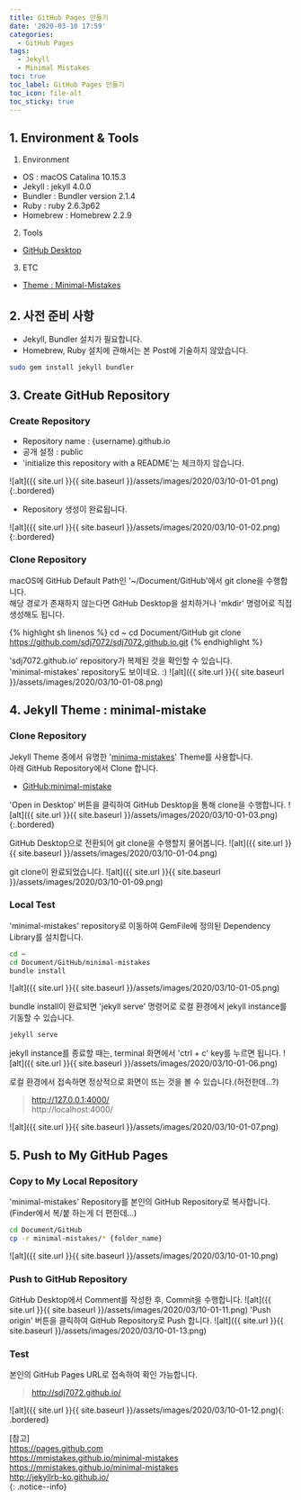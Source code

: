 ```yaml
---
title: GitHub Pages 만들기
date: '2020-03-10 17:59'
categories:
  - GitHub Pages
tags:
  - Jekyll
  - Minimal Mistakes
toc: true
toc_label: GitHub Pages 만들기
toc_icon: file-alt
toc_sticky: true
---
```


## 1. Environment & Tools
1. Environment
- OS : macOS Catalina 10.15.3
- Jekyll : jekyll 4.0.0
- Bundler : Bundler version 2.1.4
- Ruby : ruby 2.6.3p62
- Homebrew : Homebrew 2.2.9

2. Tools
- [GitHub Desktop](https://desktop.github.com)

3. ETC
- [Theme : Minimal-Mistakes](https://github.com/mmistakes/minimal-mistakes)


## 2. 사전 준비 사항
- Jekyll, Bundler 설치가 필요합니다.
- Homebrew, Ruby 설치에 관해서는 본 Post에 기술하지 않았습니다.

```bash
sudo gem install jekyll bundler
```


## 3. Create GitHub Repository
### Create Repository
- Repository name : {username}.github.io
- 공개 설정 : public
- 'initialize this repository with a README'는 체크하지 않습니다.

![alt]({{ site.url }}{{ site.baseurl }}/assets/images/2020/03/10-01-01.png){:.bordered}

- Repository 생성이 완료됩니다.  

![alt]({{ site.url }}{{ site.baseurl }}/assets/images/2020/03/10-01-02.png){:.bordered}


### Clone Repository
macOS에 GitHub Default Path인 '~/Document/GitHub'에서 git clone을 수행합니다.  
해당 경로가 존재하지 않는다면 GitHub Desktop을 설치하거나 'mkdir' 명령어로 직접 생성해도 됩니다.

{% highlight sh linenos %}
cd ~
cd Document/GitHub
git clone https://github.com/sdj7072/sdj7072.github.io.git
{% endhighlight %}

'sdj7072.github.io' repository가 복제된 것을 확인할 수 있습니다.  
'minimal-mistakes' repository도 보이네요. :)
![alt]({{ site.url }}{{ site.baseurl }}/assets/images/2020/03/10-01-08.png)


## 4. Jekyll Theme : minimal-mistake
### Clone Repository
Jekyll Theme 중에서 유명한 '[minima-mistakes](https://mmistakes.github.io/minimal-mistakes/)' Theme를 사용합니다.  
아래 GitHub Repository에서 Clone 합니다.
* [GitHub:minimal-mistake](https://github.com/mmistakes/minimal-mistakes)

'Open in Desktop' 버튼을 클릭하여 GitHub Desktop을 통해 clone을 수행합니다.
![alt]({{ site.url }}{{ site.baseurl }}/assets/images/2020/03/10-01-03.png){:.bordered}

GitHub Desktop으로 전환되어 git clone을 수행할지 물어봅니다.
![alt]({{ site.url }}{{ site.baseurl }}/assets/images/2020/03/10-01-04.png)

git clone이 완료되었습니다.
![alt]({{ site.url }}{{ site.baseurl }}/assets/images/2020/03/10-01-09.png)

### Local Test
'minimal-mistakes' repository로 이동하여 GemFile에 정의된 Dependency Library를 설치합니다.
```bash
cd ~
cd Document/GitHub/minimal-mistakes
bundle install
```
![alt]({{ site.url }}{{ site.baseurl }}/assets/images/2020/03/10-01-05.png)

bundle install이 완료되면 'jekyll serve' 명령어로 로컬 환경에서 jekyll instance를 기동할 수 있습니다.
```bash
jekyll serve
```
jekyll instance를 종료할 때는, terminal 화면에서 'ctrl + c' key를 누르면 됩니다.
![alt]({{ site.url }}{{ site.baseurl }}/assets/images/2020/03/10-01-06.png)

로컬 환경에서 접속하면 정상적으로 화면이 뜨는 것을 볼 수 있습니다.(허전한데...?)
> http://127.0.0.1:4000/  
> http://localhost:4000/

![alt]({{ site.url }}{{ site.baseurl }}/assets/images/2020/03/10-01-07.png)


## 5. Push to My GitHub Pages
### Copy to My Local Repository
'minimal-mistakes' Repository를 본인의 GitHub Repository로 복사합니다.  
(Finder에서 복/붙 하는게 더 편한데...)
```bash
cd Document/GitHub
cp -r minimal-mistakes/* {folder_name}
```
![alt]({{ site.url }}{{ site.baseurl }}/assets/images/2020/03/10-01-10.png)

### Push to GitHub Repository
GitHub Desktop에서 Comment를 작성한 후, Commit을 수행합니다.
![alt]({{ site.url }}{{ site.baseurl }}/assets/images/2020/03/10-01-11.png)
'Push origin' 버튼을 클릭하여 GitHub Repository로 Push 합니다.
![alt]({{ site.url }}{{ site.baseurl }}/assets/images/2020/03/10-01-13.png)

### Test
본인의 GitHub Pages URL로 접속하여 확인 가능합니다.
> http://sdj7072.github.io/

![alt]({{ site.url }}{{ site.baseurl }}/assets/images/2020/03/10-01-12.png){: .bordered}

<div>
[참고]
<br><a href="https://pages.github.com">https://pages.github.com</a>
<br><a href="https://mmistakes.github.io/minimal-mistakes">https://mmistakes.github.io/minimal-mistakes</a>
<br><a href="https://github.com/mmistakes/minimal-mistakes">https://mmistakes.github.io/minimal-mistakes</a>
<br><a href="http://jekyllrb-ko.github.io/">http://jekyllrb-ko.github.io/</a>
</div>{: .notice--info}
